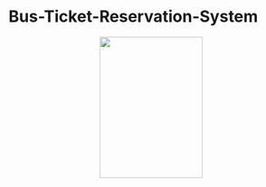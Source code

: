 # Bus-Ticket-Reservation-System
<div id="header" align="center">
  <img src="https://i0.wp.com/www.lovelycoding.org/wp-content/uploads/2021/01/Bus-Reservation-System.jpg?w=680&ssl=1" width="60%" height = "250px"/>
</div>
